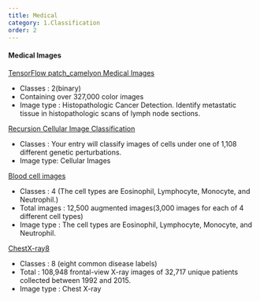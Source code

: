 ```yaml
---
title: Medical 
category: 1.Classification
order: 2
---
```


#### Medical Images

[TensorFlow patch_camelyon Medical Images ](https://www.tensorflow.org/datasets/catalog/patch_camelyon)
- Classes : 2(binary)
- Containing over 327,000 color images
- Image type : Histopathologic Cancer Detection. Identify metastatic tissue in histopathologic scans of lymph node sections.

[Recursion Cellular Image Classification ](https://www.kaggle.com/c/recursion-cellular-image-classification/overview/timeline)
- Classes : Your entry will classify images of cells under one of 1,108 different genetic perturbations. 
- Image type: Cellular Images

[Blood cell images](https://www.kaggle.com/datasets/paultimothymooney/blood-cells)
- Classes : 4 (The cell types are Eosinophil, Lymphocyte, Monocyte, and Neutrophil.)
- Total images :  12,500 augmented images(3,000 images for each of 4 different cell types)
- Image type : The cell types are Eosinophil, Lymphocyte, Monocyte, and Neutrophil.

[ChestX-ray8](https://nihcc.app.box.com/v/ChestXray-NIHCC)
- Classes : 8 (eight common disease labels)
- Total : 108,948 frontal-view X-ray images of 32,717 unique patients collected between 1992 and 2015.
- Image type : Chest X-ray
